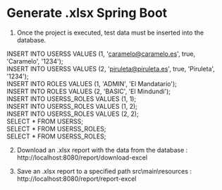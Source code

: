 # Generate .xlsx Spring Boot  


1. Once the project is executed, test data must be inserted into the database.  



INSERT INTO USERSS VALUES (1, 'caramelo@caramelo.es', true, 'Caramelo', '1234');  
INSERT INTO USERSS VALUES (2, 'piruleta@piruleta.es', true, 'Piruleta', '1234');  
INSERT INTO ROLES VALUES (1, 'ADMIN', 'El Mandatario');  
INSERT INTO ROLES VALUES (2, 'BASIC', 'El Mindundi');  
INSERT INTO USERSS_ROLES VALUES (1, 1);  
INSERT INTO USERSS_ROLES VALUES (1, 2);  
INSERT INTO USERSS_ROLES VALUES (2, 2);  
SELECT * FROM USERSS;  
SELECT * FROM USERSS_ROLES;  
SELECT * FROM USERSS_ROLES;  


2. Download an .xlsx report with the data from the database
:   http://localhost:8080/report/download-excel

3. Save an .xlsx report to a specified path src\main\resources
:   http://localhost:8080/report/report-excel
